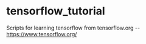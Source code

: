 # tensorflow_tutorial
Scripts for learning tensorflow from tensorflow.org -- https://www.tensorflow.org/ 
